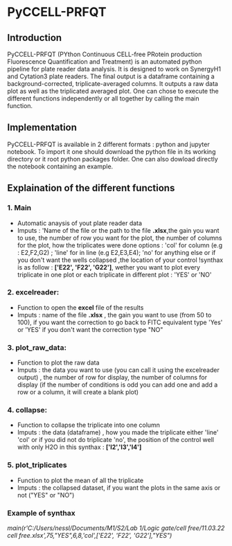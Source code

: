# PyCCELL-PRFQT

## Introduction

PyCCELL-PRFQT (PYthon Continuous CELL-free PRotein production Fluorescence Quantification and Treatment) is an automated python pipeline for plate reader data analysis. It is designed to work on SynergyH1 and Cytation3 plate readers. The final output is a dataframe containing a background-corrected, triplicate-averaged columns. It outputs a raw data plot as well as the triplicated averaged plot. One can chose to execute the different functions independently or all together by calling the main function. 

## Implementation

PyCCELL-PRFQT is available in 2 different formats : python and jupyter notebook. To import it one should download the python file in its working directory or it root python packages folder. One can also dowload directly the notebook containing an example.

## Explaination of the different functions

### 1. Main 
  - Automatic anaysis of yout plate reader data
  - Imputs : 'Name of the file or the path to the file **.xlsx**,the gain you want to use, the number of row you want for the plot, the number of columns for the plot, how the triplicates were done options : 'col' for column (e.g : E2,F2,G2) ; 'line' for in line (e.g E2,E3,E4); 'no' for anything else or if you don't want the wells collapsed ,the location of your control !synthax is as follow : **['E22', 'F22', 'G22']**, wether you want to plot every triplicate in one plot or each triplicate in different plot : 'YES' or 'NO' 

### 2. excelreader:
   - Function to open the **excel** file of the results 
   - Imputs : name of the file **.xlsx** , the gain you want to use (from 50 to 100),  if you want the correction to go back to FITC equivalent type 'Yes' or 'YES'  if you don't want the correction type "NO" 
  
### 3. plot_raw_data:
   - Function to plot the raw data
   - Imputs : the data you want to use (you can call it using the excelreader output) , the number of row for display, the number of columns for display (if the number of conditions is odd you can add one and add a row or a column, it will create a blank plot)
   
### 4. collapse: 
   - Function to collapse the triplicate into one column
   - Imputs : the data (dataframe) , how you made the triplicate either 'line' 'col' or if you did not do triplicate 'no', the position of the control well with only H2O in this synthax : **['I2','I3','I4']**
   
### 5. plot_triplicates
   - Function to plot the mean of all the triplicate 
   - Imputs : the collapsed dataset, if you want the plots in the same axis or not ("YES" or "NO")

### Example of synthax

*main(r'C:/Users/nessl/Documents/M1/S2/Lab 1/Logic gate/cell free/11.03.22 cell free.xlsx',75,"YES",6,8,'col',['E22', 'F22', 'G22'],"YES")*
